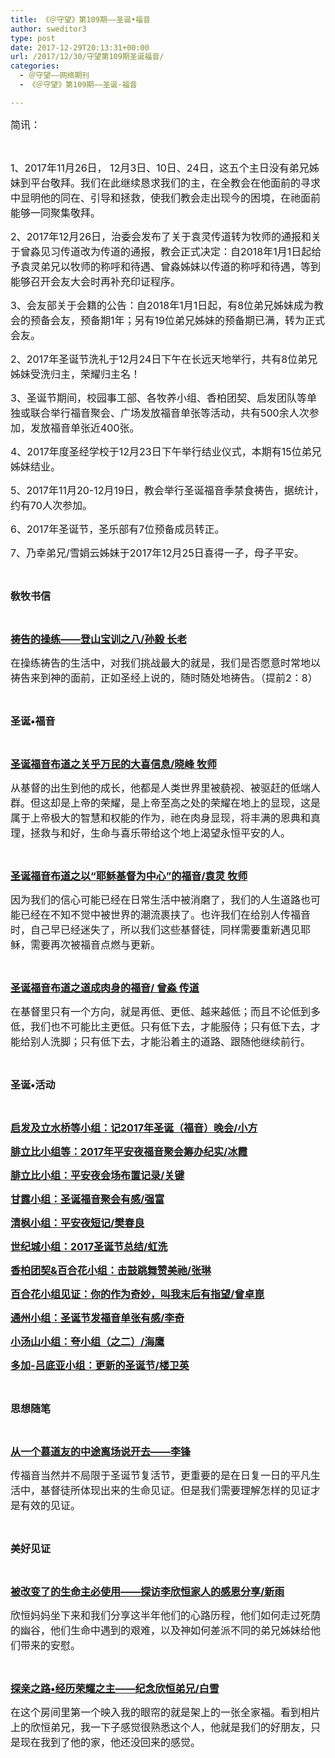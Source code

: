 ```yaml
---
title: 《＠守望》第109期——圣诞•福音
author: sweditor3
type: post
date: 2017-12-29T20:13:31+00:00
url: /2017/12/30/守望第109期圣诞福音/
categories:
  - ＠守望——网络期刊
  - 《＠守望》第109期——圣诞·福音

---
```

<span style="font-size: 12pt;">简讯：</span>

&nbsp;

<span style="font-size: 12pt;">1、2017年11月26日， 12月3日、10日、24日，这五个主日没有弟兄姊妹到平台敬拜。我们在此继续恳求我们的主，在全教会在他面前的寻求中显明他的同在、引导和拯救，使我们教会走出现今的困境，在祂面前能够一同聚集敬拜。</span>
  
<span style="font-size: 12pt;">2、2017年12月26日，治委会发布了关于袁灵传道转为牧师的通报和关于曾淼见习传道改为传道的通报，教会正式决定：自2018年1月1日起给予袁灵弟兄以牧师的称呼和待遇、曾淼姊妹以传道的称呼和待遇，等到能够召开会友大会时再补充印证程序。</span>
  
<span style="font-size: 12pt;">3、会友部关于会籍的公告：自2018年1月1日起，有8位弟兄姊妹成为教会的预备会友，预备期1年；另有19位弟兄姊妹的预备期已满，转为正式会友。</span>
  
<span style="font-size: 12pt;">2、2017年圣诞节洗礼于12月24日下午在长远天地举行，共有8位弟兄姊妹受洗归主，荣耀归主名！</span>
  
<span style="font-size: 12pt;">3、圣诞节期间，校园事工部、各牧养小组、香柏团契、启发团队等单独或联合举行福音聚会、广场发放福音单张等活动，共有500余人次参加，发放福音单张近400张。</span>
  
<span style="font-size: 12pt;">4、2017年度圣经学校于12月23日下午举行结业仪式，本期有15位弟兄姊妹结业。</span>
  
<span style="font-size: 12pt;">5、2017年11月20-12月19日，教会举行圣诞福音季禁食祷告，据统计，约有70人次参加。</span>
  
<span style="font-size: 12pt;">6、2017年圣诞节，圣乐部有7位预备成员转正。</span>
  
<span style="font-size: 12pt;">7、乃幸弟兄/雪娟云姊妹于2017年12月25日喜得一子，母子平安。</span>

&nbsp;

<span style="font-size: 12pt;"><strong>敎牧书信</strong></span>

&nbsp;

<span style="font-size: 12pt;"><a href="/2017/12/30/祷告的操练登山宝训讲道之八/"><strong>祷告的操练——登山宝训之八/孙毅 长老</strong></a></span>

<span style="font-size: 12pt;">在操练祷告的生活中，对我们挑战最大的就是，我们是否愿意时常地以祷告来到神的面前，正如圣经上说的，随时随处地祷告。（提前2：8）</span>

&nbsp;

<span style="font-size: 12pt;"><strong>圣诞•福音</strong></span>

&nbsp;

<span style="font-size: 12pt;"><a href="/2017/12/30/圣诞福音布道关乎万民的大喜信息/"><strong>圣诞福音布道之关乎万民的大喜信息/晓峰 牧师</strong></a></span>

<span style="font-size: 12pt;">从基督的出生到他的成长，他都是人类世界里被藐视、被驱赶的低端人群。但这却是上帝的荣耀，是上帝至高之处的荣耀在地上的显现，这是属于上帝极大的智慧和权能的作为，祂在肉身显现，将丰满的恩典和真理，拯救与和好，生命与喜乐带给这个地上渴望永恒平安的人。</span>

&nbsp;

<span style="font-size: 12pt;"><a href="/2017/12/30/圣诞福音布道以耶稣基督为中心的福音/"><strong>圣诞福音布道之以“耶稣基督为中心”的福音/袁灵 牧师</strong></a></span>

<span style="font-size: 12pt;">因为我们的信心可能已经在日常生活中被消磨了，我们的人生道路也可能已经在不知不觉中被世界的潮流裹挟了。也许我们在给别人传福音时，自己早已经迷失了，所以我们这些基督徒，同样需要重新遇见耶稣，需要再次被福音点燃与更新。</span>

&nbsp;

<span style="font-size: 12pt;"><a href="/2017/12/30/圣诞福音布道道成肉身的福音/"><strong>圣诞福音布道之道成肉身的福音/ 曾淼 传道</strong></a></span>

<span style="font-size: 12pt;">在基督里只有一个方向，就是再低、更低、越来越低；而且不论低到多低，我们也不可能比主更低。只有低下去，才能服侍；只有低下去，才能给别人洗脚；只有低下去，才能沿着主的道路、跟随他继续前行。</span>

&nbsp;

<span style="font-size: 12pt;"><strong>圣诞•活动</strong></span>

&nbsp;

<span style="font-size: 12pt;"><a href="/2017/12/30/启发小组记2017年圣诞福音晚会/"><strong>启发及立水桥等小组：记2017年圣诞（福音）晚会/小方</strong></a></span>

<span style="font-size: 12pt;"><a href="/2017/12/30/腓立比小组等2017年平安夜福音聚会筹办纪实/"><strong>腓立比小组等：2017年平安夜福音聚会筹办纪实/冰霞</strong></a></span>

<span style="font-size: 12pt;"><a href="/2017/12/30/腓立比小组平安夜会场布置记录/"><strong>腓立比小组：平安夜会场布置记录/关键</strong></a></span>

<span style="font-size: 12pt;"><a href="/2017/12/30/甘露小组圣诞福音聚会有感/"><strong>甘露小组：圣诞福音聚会有感/强富</strong></a></span>

<span style="font-size: 12pt;"><a href="/2017/12/30/清风小组平安夜短记/"><strong>清枫小组：平安夜短记/樊春良</strong></a></span>

<span style="font-size: 12pt;"><a href="/2017/12/30/世纪城小组2017圣诞节不再一样/"><strong>世纪城小组：2017圣诞节总结/虹洗</strong></a></span>

<span style="font-size: 12pt;"><a href="/2017/12/30/香柏团契百合花小组击鼓跳舞赞美祂/"><strong>香柏团契&百合花小组：击鼓跳舞赞美祂/张琳</strong></a></span>

<span style="font-size: 12pt;"><a href="/2017/12/30/见证你的作为奇妙叫我末后有指望/"><strong>百合花小组见证：你的作为奇妙，叫我末后有指望/曾卓崑</strong></a></span>

<span style="font-size: 12pt;"><a href="/2017/12/29/通州小组圣诞节发福音单张有感/"><strong>通州小组：圣诞节发福音单张有感/李奇</strong></a></span>

<span style="font-size: 12pt;"><a href="/2017/12/29/小汤山小组夸小组之二/"><strong>小汤山小组：夸小组（之二）/海鹰</strong></a></span>

<span style="font-size: 12pt;"><a href="/2017/12/29/多加吕底亚小组更新的圣诞节/"><strong>多加-吕底亚小组：更新的圣诞节/楼卫英</strong></a></span>

&nbsp;

<span style="font-size: 12pt;"><strong>思想随笔</strong></span>

&nbsp;

<span style="font-size: 12pt;"><a href="/2017/12/29/从一位慕道友的中途离场说开去/"><strong>从一个慕道友的中途离场说开去——李锋</strong></a></span>

<span style="font-size: 12pt;">传福音当然并不局限于圣诞节复活节，更重要的是在日复一日的平凡生活中，基督徒所体现出来的生命见证。但是我们需要理解怎样的见证才是有效的见证。</span>

&nbsp;

<span style="font-size: 12pt;"><strong>美好见证</strong></span>

&nbsp;

<span style="font-size: 12pt;"><a href="/2017/12/29/被改变了的生命主必使用/"><strong>被改变了的生命主必使用——探访李欣恒家人的感恩分享/新雨</strong></a></span>

<span style="font-size: 12pt;">欣恒妈妈坐下来和我们分享这半年他们的心路历程，他们如何走过死荫的幽谷，他们生命中遇到的艰难，以及神如何差派不同的弟兄姊妹给他们带来的安慰。</span>

&nbsp;

<span style="font-size: 12pt;"><a href="/2017/12/29/探亲之路经历荣耀之主/"><strong>探亲之路•经历荣耀之主——纪念欣恒弟兄/白雪</strong></a></span>

<span style="font-size: 12pt;">在这个房间里第一个映入我的眼帘的就是架上的一张全家福。看到相片上的欣恒弟兄，我一下子感觉很熟悉这个人，他就是我们的好朋友，只是现在我到了他的家，他还没回来的感觉。</span>